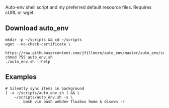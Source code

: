 Auto-env shell script and my preferred default resource files. Requires cURL or wget.


Download auto_env
-------------------
    mkdir -p ~/scripts && cd ~/scripts
    wget --no-check-certificate \
        https://raw.githubusercontent.com/jfillmore/auto_env/master/auto_env/scripts/auto_env.sh
    chmod 755 auto_env.sh
    ./auto_env.sh --help

Examples
------------------
    # Silently sync items in background
    [ -x ~/scripts/auto_env.sh ] && \
        ~/scripts/auto_env.sh -s \
            bash vim bash webdev fluxbox home & disown -r
